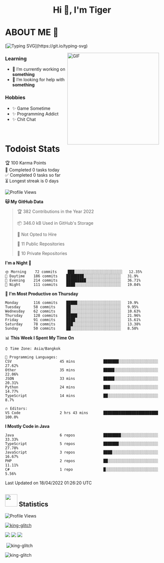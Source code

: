 <h1 align="center">Hi 👋, I'm Tiger</h1>




# ABOUT ME 💬

[![Typing SVG](https://readme-typing-svg.herokuapp.com?color=22F771&vCenter=true&lines=A+perssionate+developer+from+nowhere.)](https://git.io/typing-svg)

<img hight="200px" width="300px" alt="GIF" align="right" src="https://media.giphy.com/media/LmNwrBhejkK9EFP504/giphy.gif">

### Learning
- 🔭 I’m currently working on **something**
- 🤝 I’m looking for help with **something**

### Hobbies
- ✨ Game Sometime
- ✨ Programming Addict
- ✨ Chit Chat

</br>


# Todoist Stats

<!-- TODO-IST:START -->
🏆  100 Karma Points           
🌸  Completed 0 tasks today           
✅  Completed 0 tasks so far           
⏳  Longest streak is 0 days
<!-- TODO-IST:END -->

<!--START_SECTION:waka-->
![Profile Views](http://img.shields.io/badge/Profile%20Views-1-blue)

**🐱 My GitHub Data** 

> 🏆 382 Contributions in the Year 2022
 > 
> 📦 346.0 kB Used in GitHub's Storage 
 > 
> 🚫 Not Opted to Hire
 > 
> 📜 11 Public Repositories 
 > 
> 🔑 10 Private Repositories  
 > 
**I'm a Night 🦉** 

```text
🌞 Morning    72 commits     ███░░░░░░░░░░░░░░░░░░░░░░   12.35% 
🌆 Daytime    186 commits    ████████░░░░░░░░░░░░░░░░░   31.9% 
🌃 Evening    214 commits    █████████░░░░░░░░░░░░░░░░   36.71% 
🌙 Night      111 commits    ████░░░░░░░░░░░░░░░░░░░░░   19.04%

```
📅 **I'm Most Productive on Thursday** 

```text
Monday       116 commits    █████░░░░░░░░░░░░░░░░░░░░   19.9% 
Tuesday      58 commits     ██░░░░░░░░░░░░░░░░░░░░░░░   9.95% 
Wednesday    62 commits     ██░░░░░░░░░░░░░░░░░░░░░░░   10.63% 
Thursday     128 commits    █████░░░░░░░░░░░░░░░░░░░░   21.96% 
Friday       91 commits     ████░░░░░░░░░░░░░░░░░░░░░   15.61% 
Saturday     78 commits     ███░░░░░░░░░░░░░░░░░░░░░░   13.38% 
Sunday       50 commits     ██░░░░░░░░░░░░░░░░░░░░░░░   8.58%

```


📊 **This Week I Spent My Time On** 

```text
⌚︎ Time Zone: Asia/Bangkok

💬 Programming Languages: 
CSV                      45 mins             ███████░░░░░░░░░░░░░░░░░░   27.62% 
Other                    35 mins             █████░░░░░░░░░░░░░░░░░░░░   22.06% 
JSON                     33 mins             █████░░░░░░░░░░░░░░░░░░░░   20.31% 
Python                   24 mins             ███░░░░░░░░░░░░░░░░░░░░░░   14.77% 
TypeScript               14 mins             ██░░░░░░░░░░░░░░░░░░░░░░░   8.7%

🔥 Editors: 
VS Code                  2 hrs 43 mins       █████████████████████████   100.0%

```

**I Mostly Code in Java** 

```text
Java                     6 repos             ████████░░░░░░░░░░░░░░░░░   33.33% 
TypeScript               5 repos             ███████░░░░░░░░░░░░░░░░░░   27.78% 
JavaScript               3 repos             ████░░░░░░░░░░░░░░░░░░░░░   16.67% 
PHP                      2 repos             ██░░░░░░░░░░░░░░░░░░░░░░░   11.11% 
C#                       1 repo              █░░░░░░░░░░░░░░░░░░░░░░░░   5.56%

```



 Last Updated on 18/04/2022 01:26:20 UTC
<!--END_SECTION:waka-->

## <img height="40" src="https://raw.githubusercontent.com/innng/innng/master/assets/kyubey.gif"/> Statistics

![Profile Views](https://komarev.com/ghpvc/?username=king-glitch)  

<p align="left"> 
 <a href="https://github.com/ryo-ma/github-profile-trophy">
  <img src="https://github-profile-trophy.vercel.app/?username=king-glitch&theme=dracula" alt="king-glitch" />
 </a> </p>

![](https://github-profile-summary-cards.vercel.app/api/cards/profile-details?username=king-glitch&theme=dracula)
![](https://github-profile-summary-cards.vercel.app/api/cards/stats?username=king-glitch&theme=dracula) 
![](https://github-profile-summary-cards.vercel.app/api/cards/productive-time?username=king-glitch&theme=dracula)


<p>&nbsp;<img align="center" src="https://github-readme-stats.vercel.app/api?username=king-glitch&theme=dracula" alt="king-glitch" /></p>

<p><img align="center" src="https://github-readme-streak-stats.herokuapp.com/?user=king-glitch&theme=dracula" alt="king-glitch" /></p>
